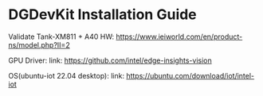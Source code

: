 # DGDevKit Installation Guide

Validate Tank-XM811 + A40
HW: https://www.ieiworld.com/en/product-ns/model.php?II=2

GPU Driver:
link: https://github.com/intel/edge-insights-vision

OS(ubuntu-iot 22.04 desktop):
link: https://ubuntu.com/download/iot/intel-iot
